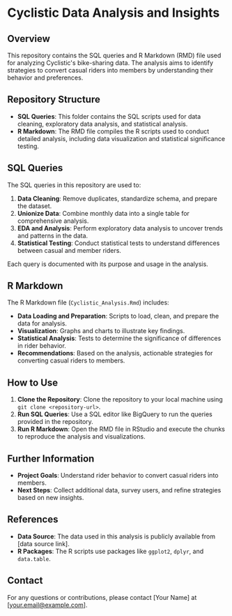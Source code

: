 # Cyclistic Data Analysis and Insights

## Overview
This repository contains the SQL queries and R Markdown (RMD) file used for analyzing Cyclistic's bike-sharing data. The analysis aims to identify strategies to convert casual riders into members by understanding their behavior and preferences.

## Repository Structure
- **SQL Queries**: This folder contains the SQL scripts used for data cleaning, exploratory data analysis, and statistical analysis.
- **R Markdown**: The RMD file compiles the R scripts used to conduct detailed analysis, including data visualization and statistical significance testing.

## SQL Queries
The SQL queries in this repository are used to:
1. **Data Cleaning**: Remove duplicates, standardize schema, and prepare the dataset.
2. **Unionize Data**: Combine monthly data into a single table for comprehensive analysis.
3. **EDA and Analysis**: Perform exploratory data analysis to uncover trends and patterns in the data.
4. **Statistical Testing**: Conduct statistical tests to understand differences between casual and member riders.

Each query is documented with its purpose and usage in the analysis. 

## R Markdown
The R Markdown file (`Cyclistic_Analysis.Rmd`) includes:
- **Data Loading and Preparation**: Scripts to load, clean, and prepare the data for analysis.
- **Visualization**: Graphs and charts to illustrate key findings.
- **Statistical Analysis**: Tests to determine the significance of differences in rider behavior.
- **Recommendations**: Based on the analysis, actionable strategies for converting casual riders to members.

## How to Use
1. **Clone the Repository**: Clone the repository to your local machine using `git clone <repository-url>`.
2. **Run SQL Queries**: Use a SQL editor like BigQuery to run the queries provided in the repository.
3. **Run R Markdown**: Open the RMD file in RStudio and execute the chunks to reproduce the analysis and visualizations.

## Further Information
- **Project Goals**: Understand rider behavior to convert casual riders into members.
- **Next Steps**: Collect additional data, survey users, and refine strategies based on new insights.

## References
- **Data Source**: The data used in this analysis is publicly available from [data source link].
- **R Packages**: The R scripts use packages like `ggplot2`, `dplyr`, and `data.table`.

## Contact
For any questions or contributions, please contact [Your Name] at [your.email@example.com].
